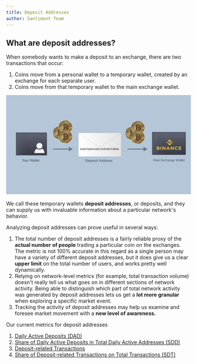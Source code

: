 ```yaml
---
title: Deposit Addresses
author: Santiment Team
---
```


## What are deposit addresses?

When somebody wants to make a deposit to an exchange, there are two
transactions that occur:

1. Coins move from a personal wallet to a temporary wallet, created by
   an exchange for each separate user.
2. Coins move from that temporary wallet to the main exchange wallet.

[![wallet-to-exchange-flow](exchange-768x413.png)](https://santiment.net/wp-content/uploads/2019/02/exchange.png)

We call these temporary wallets **deposit addresses**, or deposits, and
they can supply us with invaluable information about a particular
network's behavior.

Analyzing deposit addresses can prove useful in several ways:

1. The total number of deposit addresses is a fairly reliable proxy of
   the **actual number of people** trading a particular coin on the
   exchanges.
   The metric is not 100% accurate in this regard as a single person
   may have a variety of different deposit addresses, but it does give
   us a clear **upper limit** on the total number of users, and works
   pretty well dynamically.
2. Relying on network-level metrics (for example, total transaction
   volume) doesn't really tell us what goes on in different sections of
   network activity.
   Being able to distinguish which part of total network activity was
   generated by deposit addresses lets us get a **lot more granular**
   when exploring a specific market event.
3. Tracking the activity of deposit addresses may help us examine and
   foresee market movement with a **new level of awareness.**

Our current metrics for deposit addresses

1. [Daily Active Deposits (DAD)](/metrics/metrics-for-deposit-addresses/#daily-active-deposits)
2. [Share of Daily Active Deposits in Total Daily Active Addresses
   (SDD)](/metrics//metrics-for-deposit-addresses/#share-of-daily-active-deposits-in-total-daily-active-addresses)
3. [Deposit-related Transactions](/metrics//metrics-for-deposit-addresses/#deposit-related-transactions)
4. [Share of Deposit-related Transactions on Total Transactions (SDT)](/metrics//metrics-for-deposit-addresses/#share-of-deposit-transactions-in-total-transactions)
